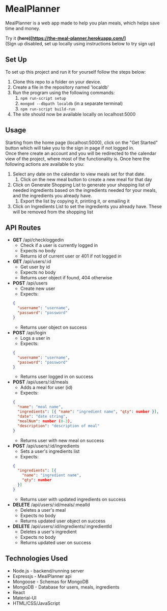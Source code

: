 # MealPlanner
MealPlanner is a web app made to help you plan meals, which helps save time and money.

Try it **(here)[https://the-meal-planner.herokuapp.com/]**  
(Sign up disabled, set up locally using instructions below to try sign up)

## Set Up

To set up this project and run it for yourself follow the steps below:
1. Clone this repo to a folder on your device.
2. Create a file in the repository named 'localdb'
3. Run the program using the following commands:
   1. `npm run-script setup`
   2. `mongod --dbpath localdb` (in a separate terminal)
   3. `npm run-script build-run`
4. The site should now be available locally on localhost:5000

## Usage

Starting from the home page (localhost:5000), click on the "Get Started" button which will take you to the sign in page if not logged in.  
Once there create an account and you will be redirected to the calendar view of the project, where most of the functionality is. Once here the following actions are available to you:
1. Select any date on the calendar to view meals set for that date.
   1. Click on the new meal button to create a new meal for that day
2. Click on Generate Shopping List to generate your shopping list of needed ingredients based on the ingredients needed for your meals, and the ingredients you already have.
   1. Export the list by copying it, printing it, or emailing it
3. Click on Ingredients List to set the ingredients you already have. These will be removed from the shopping list

## API Routes

* **GET** /api/checkloggedin
   * Check if a user is currently logged in
   * Expects no body
   * Returns id of current user or 401 if not logged in
* **GET** /api/users/:id
   * Get user by id
   * Expects no body
   * Returns user object if found, 404 otherwise
* **POST** /api/users
   * Create new user
   * Expects:
   ```json
   {
     "username": "username",
     "password": "password"
   }
   ```
   * Returns user object on success
* **POST** /api/login
   * Logs a user in
   * Expects:
   ```json
   {
     "username": "username",
     "password": "password"
   }
   ```
   * Returns user logged in on success
* **POST** /api/users/:id/meals
   * Adds a meal for user (id)
   * Expects:
   ```json
   {
     "name": "meal name",
     "ingredients": [{ "name": "ingredient name", "qty": number }],
     "date": "date string",
     "mealNum": number (0-3),
     "description": "description of meal"
   }
   ```
   * Returns user with new meal on success
* **POST** /api/users/:id/ingredients
   * Sets a user's ingredients list
   * Expects:
   ```json
   {
     "ingredients": [{
       "name": "ingredient name",
       "qty": number
     }]
   }
   ```
   * Returns user with updated ingredients on success
* **DELETE** /api/users/:id/meals/:mealId
   * Deletes a user's meal
   * Expects no body
   * Returns updated user object on success
* **DELETE** /api/users/:id/ingredients/:ingredientId
   * Deletes a user's ingredient
   * Expects no body
   * Returns updated user on success

## Technologies Used

* Node.js - backend/running server
* Expressjs - MealPlanner api
* Mongoose - Schemas for MongoDB
* MongoDB - Database for users, meals, ingredients
* React
* Material-UI
* HTML/CSS/JavaScript
